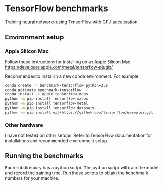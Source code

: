 # TensorFlow benchmarks

Training neural networks using TensorFlow with GPU acceleration.

## Environment setup

### Apple Silicon Mac

Follow these instructions for installing on an Apple Silicon Mac:
https://developer.apple.com/metal/tensorflow-plugin/

Recommended to install in a new conda environment.
For example:

```bash
conda create -n benchmark-tensorflow python=3.9
conda activate benchmark-tensorflow
conda install -c apple tensorflow-deps
python -m pip install tensorflow-macos
python -m pip install tensorflow-metal
python -m pip install tensorflow_datasets
python -m pip install git+https://github.com/tensorflow/examples.git
```

### Other hardware

I have not tested on other setups.
Refer to TensorFlow documentation for installations and recommended environment setup.


## Running the benchmarks

Each subdirectory has a python script.
The python script will train the model and record the training time.
Run those scripts to obtain the benchmark numbers for your machine.